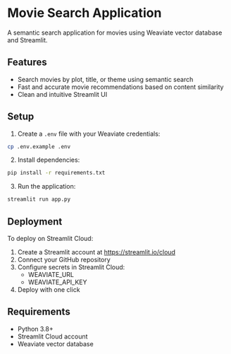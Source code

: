 # Movie Search Application

A semantic search application for movies using Weaviate vector database and Streamlit.

## Features

- Search movies by plot, title, or theme using semantic search
- Fast and accurate movie recommendations based on content similarity
- Clean and intuitive Streamlit UI

## Setup

1. Create a `.env` file with your Weaviate credentials:
```bash
cp .env.example .env
```

2. Install dependencies:
```bash
pip install -r requirements.txt
```

3. Run the application:
```bash
streamlit run app.py
```

## Deployment

To deploy on Streamlit Cloud:

1. Create a Streamlit account at https://streamlit.io/cloud
2. Connect your GitHub repository
3. Configure secrets in Streamlit Cloud:
   - WEAVIATE_URL
   - WEAVIATE_API_KEY
4. Deploy with one click

## Requirements

- Python 3.8+
- Streamlit Cloud account
- Weaviate vector database
